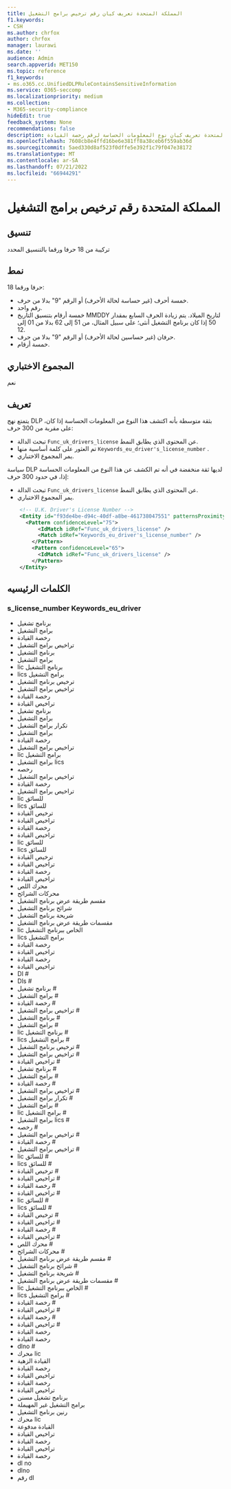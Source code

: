 ```yaml
---
title: المملكة المتحدة تعريف كيان رقم ترخيص برامج التشغيل
f1.keywords:
- CSH
ms.author: chrfox
author: chrfox
manager: laurawi
ms.date: ''
audience: Admin
search.appverid: MET150
ms.topic: reference
f1_keywords:
- ms.o365.cc.UnifiedDLPRuleContainsSensitiveInformation
ms.service: O365-seccomp
ms.localizationpriority: medium
ms.collection:
- M365-security-compliance
hideEdit: true
feedback_system: None
recommendations: false
description: المملكة المتحدة تعريف كيان نوع المعلومات الحساسة لرقم رخصة القيادة.
ms.openlocfilehash: 7608cb8e4ffd16be6e381ff8a38ceb6f559ab36d
ms.sourcegitcommit: 5aed330d8af523f0dffe5e392f1c79f047e38172
ms.translationtype: MT
ms.contentlocale: ar-SA
ms.lasthandoff: 07/21/2022
ms.locfileid: "66944291"
---
```

# <a name="uk-drivers-license-number"></a>المملكة المتحدة رقم ترخيص برامج التشغيل

## <a name="format"></a>تنسيق

تركيبة من 18 حرفا ورقما بالتنسيق المحدد

## <a name="pattern"></a>نمط

18 حرفا ورقما:

- خمسة أحرف (غير حساسة لحالة الأحرف) أو الرقم "9" بدلا من حرف.
- رقم واحد.
- خمسة أرقام بتنسيق التاريخ MMDDY لتاريخ الميلاد. يتم زيادة الحرف السابع بمقدار 50 إذا كان برنامج التشغيل أنثى؛ على سبيل المثال، من 51 إلى 62 بدلا من 01 إلى 12.
- حرفان (غير حساسين لحالة الأحرف) أو الرقم "9" بدلا من حرف.
- خمسة أرقام.

## <a name="checksum"></a>المجموع الاختباري

نعم

## <a name="definition"></a>تعريف

يتمتع نهج DLP بثقة متوسطة بأنه اكتشف هذا النوع من المعلومات الحساسة إذا كان، على مقربة من 300 حرف:

- تبحث الدالة `Func_uk_drivers_license` عن المحتوى الذي يطابق النمط.
- تم العثور على كلمة أساسية منها `Keywords_eu_driver's_license_number` .
- يمر المجموع الاختباري.

سياسة DLP لديها ثقة منخفضة في أنه تم الكشف عن هذا النوع من المعلومات الحساسة إذا، في حدود 300 حرف:

- تبحث الدالة `Func_uk_drivers_license` عن المحتوى الذي يطابق النمط.
- يمر المجموع الاختباري.

```xml
    <!-- U.K. Driver's License Number -->
    <Entity id="f93de4be-d94c-40df-a8be-461738047551" patternsProximity="300" recommendedConfidence="75" relaxProximity="true" >
      <Pattern confidenceLevel="75">
          <IdMatch idRef="Func_uk_drivers_license" />
          <Match idRef="Keywords_eu_driver's_license_number" />
        </Pattern>
        <Pattern confidenceLevel="65">
          <IdMatch idRef="Func_uk_drivers_license" />
        </Pattern>
    </Entity>
```

## <a name="keywords"></a>الكلمات الرئيسيه

### <a name="keywords_eu_drivers_license_number"></a>s_license_number Keywords_eu_driver

- برنامج تشغيل
- برامج التشغيل
- رخصة القيادة
- تراخيص برامج التشغيل
- برنامج التشغيل
- برامج التشغيل
- lic برنامج التشغيل
- lics برامج التشغيل
- ترخيص برنامج التشغيل
- تراخيص برامج التشغيل
- رخصة القيادة
- تراخيص القيادة
- برنامج تشغيل
- برامج التشغيل
- تكرار برامج التشغيل
- برامج التشغيل
- رخصة القيادة
- تراخيص برامج التشغيل
- lic برامج التشغيل
- برامج التشغيل lics
- رخصه
- تراخيص برامج التشغيل
- رخصة القيادة
- تراخيص برامج التشغيل
- lic للسائق
- lics للسائق
- ترخيص القيادة
- تراخيص القيادة
- رخصة القيادة
- تراخيص القيادة
- lic للسائق
- lics للسائق
- ترخيص القيادة
- تراخيص القيادة
- رخصة القيادة
- تراخيص القيادة
- محرك اللص
- محركات الشرائح
- مقسم طريقة عرض برنامج التشغيل
- شرائح برنامج التشغيل
- شريحة برنامج التشغيل
- مقسمات طريقة عرض برنامج التشغيل
- lic الخاص ببرنامج التشغيل
- lics برامج التشغيل
- رخصة القيادة
- تراخيص القيادة
- رخصة القيادة
- تراخيص القيادة
- Dl #
- Dls #
- برنامج تشغيل #
- برامج التشغيل #
- رخصة القيادة #
- تراخيص برامج التشغيل #
- برنامج التشغيل #
- برامج التشغيل #
- lic برنامج التشغيل #
- lics برامج التشغيل #
- ترخيص برنامج التشغيل #
- تراخيص برامج التشغيل #
- تراخيص القيادة #
- برنامج تشغيل #
- برامج التشغيل #
- رخصة القيادة #
- تراخيص برامج التشغيل #
- تكرار برامج التشغيل #
- برامج التشغيل #
- lic برامج التشغيل #
- برامج التشغيل lics #
- رخصه #
- تراخيص برامج التشغيل #
- رخصة القيادة #
- تراخيص برامج التشغيل #
- lic للسائق #
- lics للسائق #
- ترخيص القيادة #
- تراخيص القيادة #
- رخصة القيادة #
- تراخيص القيادة #
- lic للسائق #
- lics للسائق #
- ترخيص القيادة #
- تراخيص القيادة #
- رخصة القيادة #
- تراخيص القيادة #
- محرك اللص #
- محركات الشرائح #
- مقسم طريقة عرض برنامج التشغيل #
- شرائح برنامج التشغيل #
- شريحة برنامج التشغيل #
- مقسمات طريقة عرض برنامج التشغيل #
- lic الخاص ببرنامج التشغيل #
- lics برامج التشغيل #
- رخصة القيادة #
- تراخيص القيادة #
- رخصة القيادة #
- تراخيص القيادة #
- رخصة القيادة
- رخصة القيادة
- dlno #
- محرك lic
- القيادة الزهية
- رخصة القيادة
- تراخيص القيادة
- رخصة القيادة
- تراخيص القيادة
- برنامج تشغيل مسنن
- برامج التشغيل غير المهيملة
- رنين برنامج التشغيل
- محرك lic
- القيادة مدفوعة
- تراخيص القيادة
- رخصة القيادة
- تراخيص القيادة
- رخصة القيادة
- dl no
- dlno
- رقم dl
